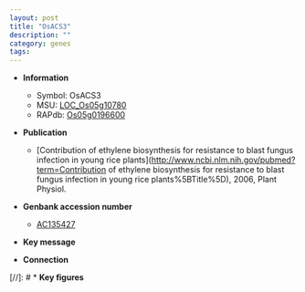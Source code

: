 ```yaml
---
layout: post
title: "OsACS3"
description: ""
category: genes
tags: 
---
```


* **Information**  
    + Symbol: OsACS3  
    + MSU: [LOC_Os05g10780](http://rice.uga.edu/cgi-bin/ORF_infopage.cgi?orf=LOC_Os05g10780)  
    + RAPdb: [Os05g0196600](http://rapdb.dna.affrc.go.jp/viewer/gbrowse_details/irgsp1?name=Os05g0196600)  

* **Publication**  
    + [Contribution of ethylene biosynthesis for resistance to blast fungus infection in young rice plants](http://www.ncbi.nlm.nih.gov/pubmed?term=Contribution of ethylene biosynthesis for resistance to blast fungus infection in young rice plants%5BTitle%5D), 2006, Plant Physiol.

* **Genbank accession number**  
    + [AC135427](http://www.ncbi.nlm.nih.gov/nuccore/AC135427)

* **Key message**  

* **Connection**  

[//]: # * **Key figures**  


